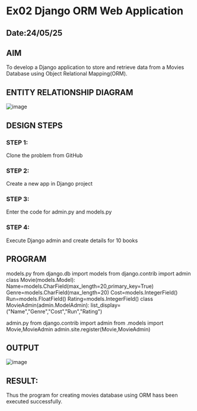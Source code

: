 # Ex02 Django ORM Web Application
## Date:24/05/25 

## AIM
To develop a Django application to store and retrieve data from a Movies Database using Object Relational Mapping(ORM).

## ENTITY RELATIONSHIP DIAGRAM
![image](https://github.com/user-attachments/assets/74e6c40d-788f-47c1-a3d6-d82164fbc3cd)


## DESIGN STEPS

### STEP 1:
Clone the problem from GitHub

### STEP 2:
Create a new app in Django project

### STEP 3:
Enter the code for admin.py and models.py

### STEP 4:
Execute Django admin and create details for 10 books

## PROGRAM
models.py
from django.db import models
from django.contrib import admin
class Movie(models.Model):
	Name=models.CharField(max_length=20,primary_key=True)
	Genre=models.CharField(max_length=20)
	Cost=models.IntegerField()
	Run=models.FloatField()
	Rating=models.IntegerField()
class MovieAdmin(admin.ModelAdmin):
	list_display=("Name","Genre","Cost","Run","Rating")

admin.py
from django.contrib import admin
from .models import Movie,MovieAdmin
admin.site.register(Movie,MovieAdmin)



## OUTPUT
![image](https://github.com/user-attachments/assets/cfb8d58b-e50f-4192-9d76-60cc4d3ebd58)

## RESULT:
Thus the program for creating movies database using ORM hass been executed successfully.


